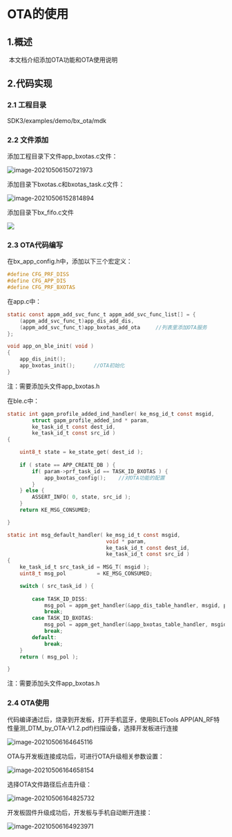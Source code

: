 # OTA的使用

## 1.概述

​		本文档介绍添加OTA功能和OTA使用说明

## 2.代码实现

### 2.1 工程目录

SDK3/examples/demo/bx_ota/mdk

### 2.2 文件添加

添加工程目录下文件app_bxotas.c文件：

![image-20210506150721973](image-20210506150721973.png)

添加目录下bxotas.c和bxotas_task.c文件：

![image-20210506152814894](image-20210506152814894.png)

添加目录下bx_fifo.c文件

![](image-20210506154548438.png)

### 2.3 OTA代码编写

在bx_app_config.h中，添加以下三个宏定义：

```c
#define CFG_PRF_DISS
#define CFG_APP_DIS
#define CFG_PRF_BXOTAS
```

在app.c中：

```c
static const appm_add_svc_func_t appm_add_svc_func_list[] = {
    (appm_add_svc_func_t)app_dis_add_dis,
    (appm_add_svc_func_t)app_bxotas_add_ota		//列表里添加OTA服务
};
```

```c
void app_on_ble_init( void )
{
    app_dis_init();
    app_bxotas_init();		//OTA初始化
}
```

注：需要添加头文件app_bxotas.h



在ble.c中：

```c
static int gapm_profile_added_ind_handler( ke_msg_id_t const msgid,
        struct gapm_profile_added_ind * param,
        ke_task_id_t const dest_id,
        ke_task_id_t const src_id )
{

    uint8_t state = ke_state_get( dest_id );
    
    if ( state == APP_CREATE_DB ) {
    	if( param->prf_task_id == TASK_ID_BXOTAS ) {
            app_bxotas_config();	//对OTA功能的配置
        }
    } else {
        ASSERT_INFO( 0, state, src_id );
    }
    return KE_MSG_CONSUMED;

}
```

```c
static int msg_default_handler( ke_msg_id_t const msgid,
                                void * param,
                                ke_task_id_t const dest_id,
                                ke_task_id_t const src_id )
{
    ke_task_id_t src_task_id = MSG_T( msgid );
    uint8_t msg_pol          = KE_MSG_CONSUMED;

    switch ( src_task_id ) {
        
        case TASK_ID_DISS:
            msg_pol = appm_get_handler(&app_dis_table_handler, msgid, param, src_id);
            break;
        case TASK_ID_BXOTAS:
            msg_pol = appm_get_handler(&app_bxotas_table_handler, msgid, param, src_id);	
            break;
        default:
            break;
    }
    return ( msg_pol );

}
```

注：需要添加头文件app_bxotas.h

### 2.4 OTA使用

代码编译通过后，烧录到开发板，打开手机蓝牙，使用BLETools APP(AN_RF特性量测_DTM_by_OTA-V1.2.pdf)扫描设备，选择开发板进行连接

![image-20210506164645116](image-20210506164645116.png)

OTA与开发板连接成功后，可进行OTA升级相关参数设置：

![image-20210506164658154](image-20210506164658154.png)

选择OTA文件路径后点击升级：

![image-20210506164825732](image-20210506164825732.png)

开发板固件升级成功后，开发板与手机自动断开连接：

![image-20210506164923971](image-20210506164923971.png)